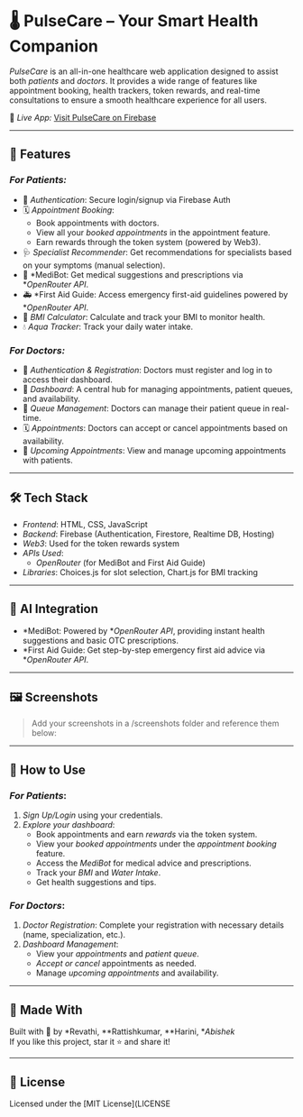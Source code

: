 # 🌡 PulseCare – Your Smart Health Companion

*PulseCare* is an all-in-one healthcare web application designed to assist both *patients* and *doctors*. It provides a wide range of features like appointment booking, health trackers, token rewards, and real-time consultations to ensure a smooth healthcare experience for all users.

🔗 *Live App:* [Visit PulseCare on Firebase](https://medisphere-d2f5c.web.app/)  


---

## 🚀 Features

### *For Patients:*

- 🔐 *Authentication*: Secure login/signup via Firebase Auth
- 🗓 *Appointment Booking*: 
  - Book appointments with doctors.
  - View all your *booked appointments* in the appointment feature.
  - Earn rewards through the token system (powered by Web3).
- 🩺 *Specialist Recommender*: Get recommendations for specialists based on your symptoms (manual selection).
- 🤖 *MediBot: Get medical suggestions and prescriptions via **OpenRouter API*.
- 🚑 *First Aid Guide: Access emergency first-aid guidelines powered by **OpenRouter API*.
- 🧮 *BMI Calculator*: Calculate and track your BMI to monitor health.
- 💧 *Aqua Tracker*: Track your daily water intake.

### *For Doctors:*

- 🔐 *Authentication & Registration*: Doctors must register and log in to access their dashboard.
- 📅 *Dashboard*: A central hub for managing appointments, patient queues, and availability.
- 🔄 *Queue Management*: Doctors can manage their patient queue in real-time.
- 🗓 *Appointments*: Doctors can accept or cancel appointments based on availability.
- 📅 *Upcoming Appointments*: View and manage upcoming appointments with patients.

---

## 🛠 Tech Stack

- *Frontend*: HTML, CSS, JavaScript
- *Backend*: Firebase (Authentication, Firestore, Realtime DB, Hosting)
- *Web3*: Used for the token rewards system
- *APIs Used*: 
  - *OpenRouter* (for MediBot and First Aid Guide)
- *Libraries*: Choices.js for slot selection, Chart.js for BMI tracking

---

## 🧠 AI Integration

- *MediBot: Powered by **OpenRouter API*, providing instant health suggestions and basic OTC prescriptions.
- *First Aid Guide: Get step-by-step emergency first aid advice via **OpenRouter API*.

---

## 🖼 Screenshots

> Add your screenshots in a /screenshots folder and reference them below:


---

## 🧪 How to Use

### *For Patients*:
1. *Sign Up/Login* using your credentials.
2. *Explore your dashboard*: 
   - Book appointments and earn *rewards* via the token system.
   - View your *booked appointments* under the *appointment booking* feature.
   - Access the *MediBot* for medical advice and prescriptions.
   - Track your *BMI* and *Water Intake*.
   - Get health suggestions and tips.

### *For Doctors*:
1. *Doctor Registration*: Complete your registration with necessary details (name, specialization, etc.).
2. *Dashboard Management*: 
   - View your *appointments* and *patient queue*.
   - *Accept or cancel* appointments as needed.
   - Manage *upcoming appointments* and availability.

---

## 🤝 Made With

Built with 💙 by *Revathi, **Rattishkumar, **Harini, **Abishek*  
If you like this project, star it ⭐ and share it!

---

## 📄 License

Licensed under the [MIT License](LICENSE
